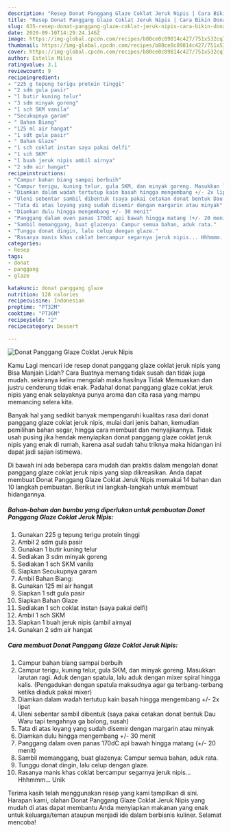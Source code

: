 ```yaml
---
description: "Resep Donat Panggang Glaze Coklat Jeruk Nipis | Cara Bikin Donat Panggang Glaze Coklat Jeruk Nipis Yang Bisa Manjain Lidah"
title: "Resep Donat Panggang Glaze Coklat Jeruk Nipis | Cara Bikin Donat Panggang Glaze Coklat Jeruk Nipis Yang Bisa Manjain Lidah"
slug: 635-resep-donat-panggang-glaze-coklat-jeruk-nipis-cara-bikin-donat-panggang-glaze-coklat-jeruk-nipis-yang-bisa-manjain-lidah
date: 2020-09-10T14:29:24.146Z
image: https://img-global.cpcdn.com/recipes/b80ce0c89814c427/751x532cq70/donat-panggang-glaze-coklat-jeruk-nipis-foto-resep-utama.jpg
thumbnail: https://img-global.cpcdn.com/recipes/b80ce0c89814c427/751x532cq70/donat-panggang-glaze-coklat-jeruk-nipis-foto-resep-utama.jpg
cover: https://img-global.cpcdn.com/recipes/b80ce0c89814c427/751x532cq70/donat-panggang-glaze-coklat-jeruk-nipis-foto-resep-utama.jpg
author: Estella Miles
ratingvalue: 3.1
reviewcount: 9
recipeingredient:
- "225 g tepung terigu protein tinggi"
- "2 sdm gula pasir"
- "1 butir kuning telur"
- "3 sdm minyak goreng"
- "1 sch SKM vanila"
- "Secukupnya garam"
- " Bahan Biang"
- "125 ml air hangat"
- "1 sdt gula pasir"
- " Bahan Glaze"
- "1 sch coklat instan saya pakai delfi"
- "1 sch SKM"
- "1 buah jeruk nipis ambil airnya"
- "2 sdm air hangat"
recipeinstructions:
- "Campur bahan biang sampai berbuih"
- "Campur terigu, kuning telur, gula SKM, dan minyak goreng. Masukkan larutan ragi. Aduk dengan spatula, lalu aduk dengan mixer spiral hingga kalis. (Pengadukan dengan spatula maksudnya agar ga terbang-terbang ketika diaduk pakai mixer)"
- "Diamkan dalam wadah tertutup kain basah hingga mengembang +/- 2x lipat"
- "Uleni sebentar sambil dibentuk (saya pakai cetakan donat bentuk Dau Waru tapi tengahnya ga bolong, susah)"
- "Tata di atas loyang yang sudah disemir dengan margarin atau minyak"
- "Diamkan dulu hingga mengembang +/- 30 menit"
- "Panggang dalam oven panas 170dC api bawah hingga matang (+/- 20 menit)"
- "Sambil memanggang, buat glazenya: Campur semua bahan, aduk rata."
- "Tunggu donat dingin, lalu celup dengan glaze."
- "Rasanya manis khas coklat bercampur segarnya jeruk nipis... Hhhmmm... Unik"
categories:
- Resep
tags:
- donat
- panggang
- glaze

katakunci: donat panggang glaze 
nutrition: 128 calories
recipecuisine: Indonesian
preptime: "PT32M"
cooktime: "PT36M"
recipeyield: "2"
recipecategory: Dessert

---
```



![Donat Panggang Glaze Coklat Jeruk Nipis](https://img-global.cpcdn.com/recipes/b80ce0c89814c427/751x532cq70/donat-panggang-glaze-coklat-jeruk-nipis-foto-resep-utama.jpg)

Kamu Lagi mencari ide resep donat panggang glaze coklat jeruk nipis yang Bisa Manjain Lidah? Cara Buatnya memang tidak susah dan tidak juga mudah. sekiranya keliru mengolah maka hasilnya Tidak Memuaskan dan justru cenderung tidak enak. Padahal donat panggang glaze coklat jeruk nipis yang enak selayaknya punya aroma dan cita rasa yang mampu memancing selera kita.

Banyak hal yang sedikit banyak mempengaruhi kualitas rasa dari donat panggang glaze coklat jeruk nipis, mulai dari jenis bahan, kemudian pemilihan bahan segar, hingga cara membuat dan menyajikannya. Tidak usah pusing jika hendak menyiapkan donat panggang glaze coklat jeruk nipis yang enak di rumah, karena asal sudah tahu triknya maka hidangan ini dapat jadi sajian istimewa.




Di bawah ini ada beberapa cara mudah dan praktis dalam mengolah donat panggang glaze coklat jeruk nipis yang siap dikreasikan. Anda dapat membuat Donat Panggang Glaze Coklat Jeruk Nipis memakai 14 bahan dan 10 langkah pembuatan. Berikut ini langkah-langkah untuk membuat hidangannya.

<!--inarticleads1-->

##### Bahan-bahan dan bumbu yang diperlukan untuk pembuatan Donat Panggang Glaze Coklat Jeruk Nipis:

1. Gunakan 225 g tepung terigu protein tinggi
1. Ambil 2 sdm gula pasir
1. Gunakan 1 butir kuning telur
1. Sediakan 3 sdm minyak goreng
1. Sediakan 1 sch SKM vanila
1. Siapkan Secukupnya garam
1. Ambil  Bahan Biang:
1. Gunakan 125 ml air hangat
1. Siapkan 1 sdt gula pasir
1. Siapkan  Bahan Glaze
1. Sediakan 1 sch coklat instan (saya pakai delfi)
1. Ambil 1 sch SKM
1. Siapkan 1 buah jeruk nipis (ambil airnya)
1. Gunakan 2 sdm air hangat




<!--inarticleads2-->

##### Cara membuat Donat Panggang Glaze Coklat Jeruk Nipis:

1. Campur bahan biang sampai berbuih
1. Campur terigu, kuning telur, gula SKM, dan minyak goreng. Masukkan larutan ragi. Aduk dengan spatula, lalu aduk dengan mixer spiral hingga kalis. (Pengadukan dengan spatula maksudnya agar ga terbang-terbang ketika diaduk pakai mixer)
1. Diamkan dalam wadah tertutup kain basah hingga mengembang +/- 2x lipat
1. Uleni sebentar sambil dibentuk (saya pakai cetakan donat bentuk Dau Waru tapi tengahnya ga bolong, susah)
1. Tata di atas loyang yang sudah disemir dengan margarin atau minyak
1. Diamkan dulu hingga mengembang +/- 30 menit
1. Panggang dalam oven panas 170dC api bawah hingga matang (+/- 20 menit)
1. Sambil memanggang, buat glazenya: Campur semua bahan, aduk rata.
1. Tunggu donat dingin, lalu celup dengan glaze.
1. Rasanya manis khas coklat bercampur segarnya jeruk nipis... Hhhmmm... Unik




Terima kasih telah menggunakan resep yang kami tampilkan di sini. Harapan kami, olahan Donat Panggang Glaze Coklat Jeruk Nipis yang mudah di atas dapat membantu Anda menyiapkan makanan yang enak untuk keluarga/teman ataupun menjadi ide dalam berbisnis kuliner. Selamat mencoba!
